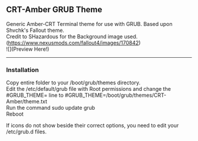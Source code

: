 ## CRT-Amber GRUB Theme

Generic Amber-CRT Terminal theme for use with GRUB. Based upon Shvchk's Fallout theme.  
Credit to SHazardous for the Background image used. (https://www.nexusmods.com/fallout4/images/170842)  
![](Preview Here!)  

---

### Installation

Copy entire folder to your /boot/grub/themes directory.  
Edit the /etc/default/grub file with Root permissions and change the #GRUB_THEME= line to #GRUB_THEME=/boot/grub/themes/CRT-Amber/theme.txt  
Run the command sudo update grub  
Reboot

If icons do not show beside their correct options, you need to edit your /etc/grub.d files.
